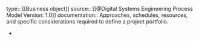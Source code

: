 type:: [[Business object]]
source:: [[@Digital Systems Engineering Process Model Version: 1.0]]
documentation:: Approaches, schedules, resources, and specific considerations required to define a project portfolio.

-
